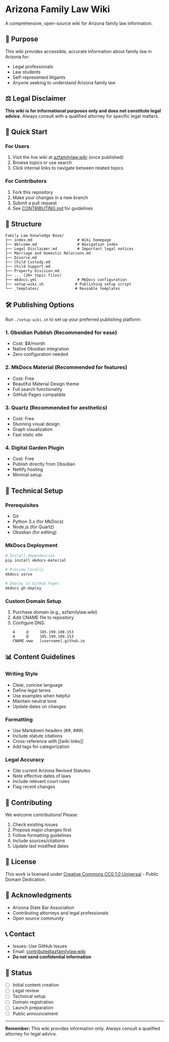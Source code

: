 # Arizona Family Law Wiki

A comprehensive, open-source wiki for Arizona family law information.

## 🎯 Purpose

This wiki provides accessible, accurate information about family law in Arizona for:
- Legal professionals
- Law students
- Self-represented litigants
- Anyone seeking to understand Arizona family law

## ⚖️ Legal Disclaimer

**This wiki is for informational purposes only and does not constitute legal advice.** Always consult with a qualified attorney for specific legal matters.

## 🚀 Quick Start

### For Users
1. Visit the live wiki at [azfamilylaw.wiki](https://azfamilylaw.wiki) (once published)
2. Browse topics or use search
3. Click internal links to navigate between related topics

### For Contributors
1. Fork this repository
2. Make your changes in a new branch
3. Submit a pull request
4. See [CONTRIBUTING.md](CONTRIBUTING.md) for guidelines

## 📁 Structure

```
Family Law Knowledge Base/
├── index.md                    # Wiki homepage
├── Welcome.md                  # Navigation index
├── Legal Disclaimer.md         # Important legal notices
├── Marriage and Domestic Relations.md
├── Divorce.md
├── Child Custody.md
├── Child Support.md
├── Property Division.md
├── ... (20+ topic files)
├── mkdocs.yml                  # MkDocs configuration
├── setup-wiki.sh              # Publishing setup script
└── _templates/                # Reusable templates
```

## 🛠️ Publishing Options

Run `./setup-wiki.sh` to set up your preferred publishing platform:

### 1. **Obsidian Publish** (Recommended for ease)
- Cost: $8/month
- Native Obsidian integration
- Zero configuration needed

### 2. **MkDocs Material** (Recommended for features)
- Cost: Free
- Beautiful Material Design theme
- Full search functionality
- GitHub Pages compatible

### 3. **Quartz** (Recommended for aesthetics)
- Cost: Free
- Stunning visual design
- Graph visualization
- Fast static site

### 4. **Digital Garden Plugin**
- Cost: Free
- Publish directly from Obsidian
- Netlify hosting
- Minimal setup

## 🔧 Technical Setup

### Prerequisites
- Git
- Python 3.x (for MkDocs)
- Node.js (for Quartz)
- Obsidian (for editing)

### MkDocs Deployment

```bash
# Install dependencies
pip install mkdocs-material

# Preview locally
mkdocs serve

# Deploy to GitHub Pages
mkdocs gh-deploy
```

### Custom Domain Setup
1. Purchase domain (e.g., azfamilylaw.wiki)
2. Add CNAME file to repository
3. Configure DNS:
   ```
   A     @     185.199.108.153
   A     @     185.199.109.153
   CNAME www   [username].github.io
   ```

## 📊 Content Guidelines

### Writing Style
- Clear, concise language
- Define legal terms
- Use examples when helpful
- Maintain neutral tone
- Update dates on changes

### Formatting
- Use Markdown headers (##, ###)
- Include statute citations
- Cross-reference with [[wiki links]]
- Add tags for categorization

### Legal Accuracy
- Cite current Arizona Revised Statutes
- Note effective dates of laws
- Include relevant court rules
- Flag recent changes

## 🤝 Contributing

We welcome contributions! Please:
1. Check existing issues
2. Propose major changes first
3. Follow formatting guidelines
4. Include sources/citations
5. Update last modified dates

## 📄 License

This work is licensed under [Creative Commons CC0 1.0 Universal](https://creativecommons.org/publicdomain/zero/1.0/) - Public Domain Dedication.

## 🙏 Acknowledgments

- Arizona State Bar Association
- Contributing attorneys and legal professionals
- Open source community

## 📞 Contact

- Issues: Use GitHub Issues
- Email: contribute@azfamilylaw.wiki
- **Do not send confidential information**

## 🚦 Status

- [ ] Initial content creation
- [ ] Legal review
- [ ] Technical setup
- [ ] Domain registration
- [ ] Launch preparation
- [ ] Public announcement

---

**Remember:** This wiki provides information only. Always consult a qualified attorney for legal advice.